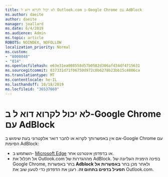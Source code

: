 ```yaml
---
title: לא יכול לקרוא דוא ל Outlook.com ב-Google Chrome עם AdBlock
ms.author: daeite
author: daeite
manager: joallard
ms.date: 6/4/2019
ms.audience: Admin
ms.topic: article
ROBOTS: NOINDEX, NOFOLLOW
localization_priority: Normal
ms.custom:
- "8000048"
- "814"
ms.openlocfilehash: e63e31ea008558d57b0582d306afd34df4715631
ms.sourcegitcommit: 037331d71f06750d972c0b6278b23bb15c4806ca
ms.translationtype: MT
ms.contentlocale: he-IL
ms.lasthandoff: 10/18/2019
ms.locfileid: "36537660"
---
```

# <a name="cant-read-email-in-google-chrome-with-adblock"></a>לא יכול לקרוא דוא ל ב-Google Chrome עם AdBlock

אם אין באפשרותך לקרוא או לחבר דואר אלקטרוני בעת שימוש ב-Google Chrome עם הסיומת AdBlock:

- השתמש ב- [Microsoft Edge](https://go.microsoft.com/fwlink/p/?linkid=2001503&amp;clcid=0x409) או בדפדפן אינטרנט אחר.
- אל תכלול את Outlook.com מההגדרות של AdBlock. בפינה הימנית העליונה של Google Chrome, בחר באפשרות **Adblock** ולאחר מכן בחר **באפשרות אל תפעיל בדפים בתחום זה**. רענן את הדפדפן כדי לטעון שוב את Outlook.com.